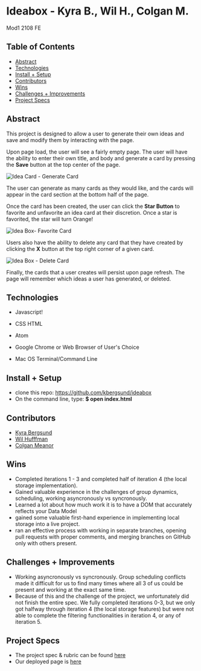 # Ideabox - Kyra B., Wil H., Colgan M.
Mod1 2108 FE

## Table of Contents
  - [Abstract](#abstract)
  - [Technologies](#technologies)
  - [Install + Setup](#set-up)
  - [Contributors](#contributors)
  - [Wins](#wins)
  - [Challenges + Improvements](#challenges-+-Improvements)
  - [Project Specs](#project-specs)

## Abstract
  This project is designed to allow a user to generate their own ideas and save and modify them by interacting with the page. 

  Upon page load, the user will see a fairly empty page. The user will have the ability to enter their own title, and body and generate a card by pressing the **Save** button at the top center of the page. 
  
  ![Idea Card - Generate Card](https://user-images.githubusercontent.com/87510749/134266874-4d5d83ce-1b85-443c-a485-dedb3a21b4a4.gif)

  The user can generate as many cards as they would like, and the cards will appear in the card section at the bottom half of the page. 

  Once the card has been created, the user can click the **Star Button** to favorite and unfavorite an idea card at their discretion. Once a star is favorited, the star will turn Orange!
  
  ![Idea Box- Favorite Card](https://user-images.githubusercontent.com/87510749/134267287-ad8e3503-ae4b-4b5c-a355-7fe0460b21f1.gif)

  Users also have the ability to delete any card that they have created by clicking the **X** button at the top right corner of a given card. 
  
  ![Idea Box - Delete Card](https://user-images.githubusercontent.com/87510749/134267461-cbdf2a45-3c6d-4c42-af6b-6318cafd7ae8.gif)

  Finally, the cards that a user creates will persist upon page refresh. The page will remember which ideas a user has generated, or deleted.


## Technologies
  - Javascript!

  - CSS HTML
  - Atom
  - Google Chrome or Web Browser of User's Choice
  - Mac OS Terminal/Command Line


## Install + Setup
  - clone this repo: https://github.com/kbergsund/ideabox
  - On the command line, type: **$ open index.html**

## Contributors
  - [Kyra Bergsund](https://github.com/kbergsund)
  - [Wil Hufffman](https://github.com/Wil-Huffman)
  - [Colgan Meanor](https://github.com/colganmeanor)


## Wins
  - Completed iterations 1 - 3 and completed half of iteration 4 (the local storage implementation).
  - Gained valuable experience in the challenges of group dynamics, scheduling, working asyncronously vs syncronously.
  - Learned a lot about how much work it is to have a DOM that accurately reflects your Data Model
  - gained some valuable first-hand experience in implementing local storage into a live project. 
  - ran an effective process with working in separate branches, opening pull requests with proper comments, and merging branches on GitHub only with others present.

## Challenges + Improvements
- Working asyncronously vs syncronously. Group scheduling conflicts made it difficult for us to find many times where all 3 of us could be present and working at the exact same time.
- Because of this and the challenge of the project, we unfortunately did not finish the entire spec. We fully completed iterations 0-3, but we only got halfway through iteration 4 (the local storage features) but were not able to complete the filtering functionalities in iteration 4, or any of iteration 5. 
	

## Project Specs
  - The project spec & rubric can be found [here](https://frontend.turing.edu/projects/module-1/ideabox-group.html)
  - Our deployed page is [here](https://kbergsund.github.io/ideabox/)
